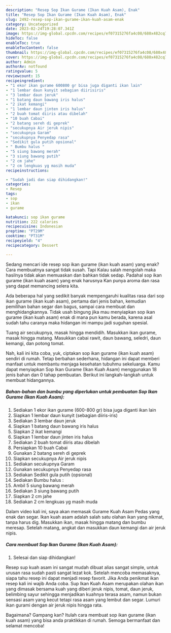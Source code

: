 ```yaml
---
description: "Resep Sop Ikan Gurame (Ikan Kuah Asam), Enak"
title: "Resep Sop Ikan Gurame (Ikan Kuah Asam), Enak"
slug: 2492-resep-sop-ikan-gurame-ikan-kuah-asam-enak
category: Uncategorized
date: 2023-02-24T19:28:07.341Z
image: https://img-global.cpcdn.com/recipes/ef07315276fa4c08/680x482cq70/sop-ikan-gurame-ikan-kuah-asam-foto-resep-utama.jpg
hideToc: false
enableToc: true
enableTocContent: false
thumbnail: https://img-global.cpcdn.com/recipes/ef07315276fa4c08/680x482cq70/sop-ikan-gurame-ikan-kuah-asam-foto-resep-utama.jpg
cover: https://img-global.cpcdn.com/recipes/ef07315276fa4c08/680x482cq70/sop-ikan-gurame-ikan-kuah-asam-foto-resep-utama.jpg
author: Admin
authorAv: notfound
ratingvalue: 5
reviewcount: 15
recipeingredient:
- "1 ekor ikan gurame 600800 gr bisa juga diganti ikan lain"
- "1 lembar daun kunyit sebagian diirisiris"
- "3 lembar daun jeruk"
- "1 batang daun bawang iris halus"
- "2 ikat kemangi"
- "1 lembar daun jinten iris halus"
- "2 buah tomat diiris atau dibelah"
- "10 buah Cabai"
- "2 batang sereh di geprek"
- "secukupnya Air jeruk nipis"
- "secukupnya Garam"
- "secukupnya Penyedap rasa"
- "Sedikit gula putih opsional"
- " Bumbu halus "
- "5 siung bawang merah"
- "3 siung bawang putih"
- "2 cm jahe"
- "2 cm lengkuas yg masih muda"
recipeinstructions:

- "Sudah jadi dan siap dihidangkan!"
categories:
- Resep
tags:
- sop
- ikan
- gurame

katakunci: sop ikan gurame 
nutrition: 222 calories
recipecuisine: Indonesian
preptime: "PT29M"
cooktime: "PT31M"
recipeyield: "4"
recipecategory: Dessert

---
```



Sedang mencari ide resep sop ikan gurame (ikan kuah asam) yang enak? Cara membuatnya sangat tidak susah. Tapi Kalau salah mengolah maka hasilnya tidak akan memuaskan dan bahkan tidak sedap. Padahal sop ikan gurame (ikan kuah asam) yang enak harusnya Kan punya aroma dan rasa yang dapat memancing selera kita.


Ada beberapa hal yang sedikit banyak mempengaruhi kualitas rasa dari sop ikan gurame (ikan kuah asam), pertama dari jenis bahan, kemudian pemilihan bahan segar dan bagus, sampai cara membuat dan menghidangkannya. Tidak usah bingung jika mau menyiapkan sop ikan gurame (ikan kuah asam) enak di mana pun kamu berada, karena asal sudah tahu caranya maka hidangan ini mampu jadi suguhan spesial.

Tuang air secukupnya, masak hingga mendidih. Masukkan ikan gurame, masak hingga matang. Masukkan cabai rawit, daun bawang, seledri, daun kemangi, dan potong tomat.


Nah, kali ini kita coba, yuk, ciptakan sop ikan gurame (ikan kuah asam) sendiri di rumah. Tetap berbahan sederhana, hidangan ini dapat memberi manfaat untuk membantu menjaga kesehatan tubuhmu sekeluarga. Kamu dapat menyiapkan Sop Ikan Gurame (Ikan Kuah Asam) menggunakan 18 jenis bahan dan 0 tahap pembuatan. Berikut ini langkah-langkah untuk membuat hidangannya.

<!--inarticleads1-->

##### Bahan-bahan dan bumbu yang diperlukan untuk pembuatan Sop Ikan Gurame (Ikan Kuah Asam):

1. Sediakan 1 ekor ikan gurame (600-800 gr) bisa juga diganti ikan lain
1. Siapkan 1 lembar daun kunyit (sebagian diiris-iris)
1. Sediakan 3 lembar daun jeruk
1. Siapkan 1 batang daun bawang iris halus
1. Siapkan 2 ikat kemangi
1. Siapkan 1 lembar daun jinten iris halus
1. Sediakan 2 buah tomat diiris atau dibelah
1. Persiapkan 10 buah Cabai
1. Gunakan 2 batang sereh di geprek
1. Siapkan secukupnya Air jeruk nipis
1. Sediakan secukupnya Garam
1. Gunakan secukupnya Penyedap rasa
1. Sediakan Sedikit gula putih (opsional)
1. Sediakan  Bumbu halus :
1. Ambil 5 siung bawang merah
1. Sediakan 3 siung bawang putih
1. Siapkan 2 cm jahe
1. Sediakan 2 cm lengkuas yg masih muda


Dalam video kali ini, saya akan memasak Gurame Kuah Asam Pedas yang enak dan segar. Ikan kuah asam adalah salah satu olahan ikan yang nikmat, tanpa harus dig. Masukkan ikan, masak hingga matang dan bumbu meresap. Setelah matang, angkat dan masukkan daun kemangi dan air jeruk nipis. 

<!--inarticleads2-->

##### Cara membuat Sop Ikan Gurame (Ikan Kuah Asam):


1. Selesai dan siap dihidangkan!

Resep sup kuah asam ini sangat mudah dibuat alias sangat simple, untuk urusan rasa sudah pasti sangat lezat kok. Setelah mencoba memasaknya, siapa tahu resep ini dapat menjadi resep favorit. Jika Anda penikmat ikan resep kali ini wajib Anda coba. Sup Ikan Kuah Asam merupakan olahan ikan yang dimasak bersama kuah yang diberi jeruk nipis, tomat, daun jeruk, belimbing sayur sehingga menjadikan kuahnya terasa asam, namun bukan sensasi asam yang kecut tetapi rasa asam yang lembut dan segar. Lumuri ikan gurami dengan air jeruk nipis hingga rata. 

Bagaimana? Gampang kan? Itulah cara membuat sop ikan gurame (ikan kuah asam) yang bisa anda praktikkan di rumah. Semoga bermanfaat dan selamat mencoba!
